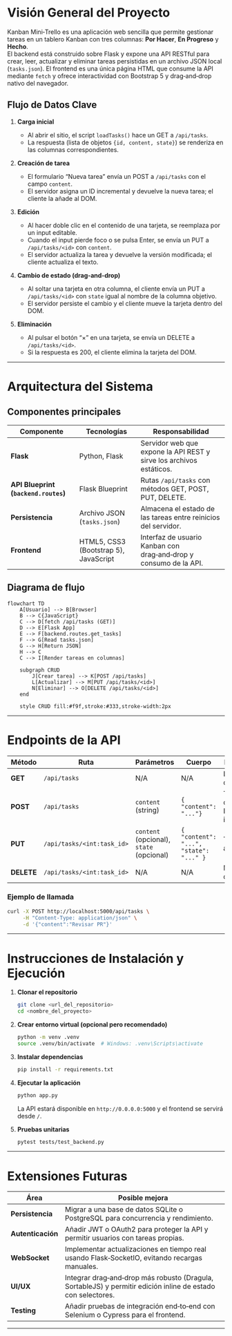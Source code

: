 # Visión General del Proyecto

Kanban Mini‑Trello es una aplicación web sencilla que permite gestionar tareas en un tablero Kanban con tres columnas: **Por Hacer**, **En Progreso** y **Hecho**.  
El backend está construido sobre Flask y expone una API RESTful para crear, leer, actualizar y eliminar tareas persistidas en un archivo JSON local (`tasks.json`). El frontend es una única página HTML que consume la API mediante `fetch` y ofrece interactividad con Bootstrap 5 y drag‑and‑drop nativo del navegador.

## Flujo de Datos Clave

1. **Carga inicial**  
   - Al abrir el sitio, el script `loadTasks()` hace un GET a `/api/tasks`.  
   - La respuesta (lista de objetos `{id, content, state}`) se renderiza en las columnas correspondientes.

2. **Creación de tarea**  
   - El formulario “Nueva tarea” envía un POST a `/api/tasks` con el campo `content`.  
   - El servidor asigna un ID incremental y devuelve la nueva tarea; el cliente la añade al DOM.

3. **Edición**  
   - Al hacer doble clic en el contenido de una tarjeta, se reemplaza por un input editable.  
   - Cuando el input pierde foco o se pulsa Enter, se envía un PUT a `/api/tasks/<id>` con `content`.  
   - El servidor actualiza la tarea y devuelve la versión modificada; el cliente actualiza el texto.

4. **Cambio de estado (drag‑and‑drop)**  
   - Al soltar una tarjeta en otra columna, el cliente envía un PUT a `/api/tasks/<id>` con `state` igual al nombre de la columna objetivo.  
   - El servidor persiste el cambio y el cliente mueve la tarjeta dentro del DOM.

5. **Eliminación**  
   - Al pulsar el botón “×” en una tarjeta, se envía un DELETE a `/api/tasks/<id>`.  
   - Si la respuesta es 200, el cliente elimina la tarjeta del DOM.

---

# Arquitectura del Sistema

## Componentes principales

| Componente | Tecnologías | Responsabilidad |
|------------|-------------|-----------------|
| **Flask** | Python, Flask | Servidor web que expone la API REST y sirve los archivos estáticos. |
| **API Blueprint (`backend.routes`)** | Flask Blueprint | Rutas `/api/tasks` con métodos GET, POST, PUT, DELETE. |
| **Persistencia** | Archivo JSON (`tasks.json`) | Almacena el estado de las tareas entre reinicios del servidor. |
| **Frontend** | HTML5, CSS3 (Bootstrap 5), JavaScript | Interfaz de usuario Kanban con drag‑and‑drop y consumo de la API. |

## Diagrama de flujo

```mermaid
flowchart TD
    A[Usuario] --> B[Browser]
    B --> C{JavaScript}
    C --> D[fetch /api/tasks (GET)]
    D --> E[Flask App]
    E --> F[backend.routes.get_tasks]
    F --> G[Read tasks.json]
    G --> H[Return JSON]
    H --> C
    C --> I[Render tareas en columnas]

    subgraph CRUD
        J[Crear tarea] --> K[POST /api/tasks]
        L[Actualizar] --> M[PUT /api/tasks/<id>]
        N[Eliminar] --> O[DELETE /api/tasks/<id>]
    end

    style CRUD fill:#f9f,stroke:#333,stroke-width:2px
```

---

# Endpoints de la API

| Método | Ruta | Parámetros | Cuerpo | Respuesta | Código |
|--------|------|------------|--------|-----------|--------|
| **GET** | `/api/tasks` | N/A | N/A | Lista JSON de tareas | 200 |
| **POST** | `/api/tasks` | `content` (string) | `{ "content": "..."} ` | Tarea creada con ID y estado inicial | 201 |
| **PUT** | `/api/tasks/<int:task_id>` | `content` (opcional), `state` (opcional) | `{ "content": "...", "state": "..." }` | Tarea actualizada | 200 |
| **DELETE** | `/api/tasks/<int:task_id>` | N/A | N/A | Mensaje de éxito | 200 |

### Ejemplo de llamada

```bash
curl -X POST http://localhost:5000/api/tasks \
     -H "Content-Type: application/json" \
     -d '{"content":"Revisar PR"}'
```

---

# Instrucciones de Instalación y Ejecución

1. **Clonar el repositorio**  
   ```bash
   git clone <url_del_repositorio>
   cd <nombre_del_proyecto>
   ```

2. **Crear entorno virtual (opcional pero recomendado)**  
   ```bash
   python -m venv .venv
   source .venv/bin/activate  # Windows: .venv\Scripts\activate
   ```

3. **Instalar dependencias**  
   ```bash
   pip install -r requirements.txt
   ```

4. **Ejecutar la aplicación**  
   ```bash
   python app.py
   ```
   La API estará disponible en `http://0.0.0.0:5000` y el frontend se servirá desde `/`.

5. **Pruebas unitarias**  
   ```bash
   pytest tests/test_backend.py
   ```

---

# Extensiones Futuras

| Área | Posible mejora |
|------|----------------|
| **Persistencia** | Migrar a una base de datos SQLite o PostgreSQL para concurrencia y rendimiento. |
| **Autenticación** | Añadir JWT o OAuth2 para proteger la API y permitir usuarios con tareas propias. |
| **WebSocket** | Implementar actualizaciones en tiempo real usando Flask‑SocketIO, evitando recargas manuales. |
| **UI/UX** | Integrar drag‑and‑drop más robusto (Dragula, SortableJS) y permitir edición inline de estado con selectores. |
| **Testing** | Añadir pruebas de integración end‑to‑end con Selenium o Cypress para el frontend. |

---